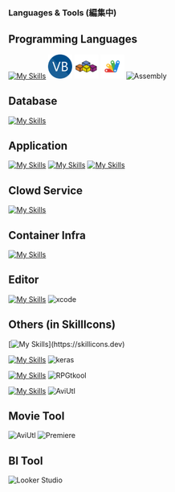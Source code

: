 ### Languages & Tools (編集中)

<!-- ステータス -->
<!--
<p align="left"> 
  <img alt="Top Langs" height="150px" src="https://github-readme-stats.vercel.app/api/top-langs/?username=Senki-dayo&layout=compact&show_icons=true" />
  <img alt="github stats" height="150px" src="https://github-readme-stats.vercel.app/api?username=Senki-dayo&show_icons=ture" />
</p>
-->

<!-- トロフィー -->
<!--
[![trophy](https://github-profile-trophy.vercel.app/?username=Senki-dayo&column=7
)](https://github.com/ryo-ma/github-profile-trophy)
[![](https://raw.githubusercontent.com/Senki-dayo/Senki-dayo/main/profile-summary-card-output/github/0-profile-details.svg)](https://github.com/vn7n24fzkq/github-profile-summary-cards)
[![](https://raw.githubusercontent.com/Senki-dayo/Senki-dayo/main/profile-summary-card-output/github/1-repos-per-language.svg)](https://github.com/vn7n24fzkq/github-profile-summary-cards) [![](https://raw.githubusercontent.com/Senki-dayo/Senki-dayo/main/profile-summary-card-output/github/2-most-commit-language.svg)](https://github.com/vn7n24fzkq/github-profile-summary-cards)
[![](https://raw.githubusercontent.com/Senki-dayo/Senki-dayo/main/profile-summary-card-output/github/3-stats.svg)](https://github.com/vn7n24fzkq/github-profile-summary-cards) [![](https://raw.githubusercontent.com/Senki-dayo/Senki-dayo/main/profile-summary-card-output/github/4-productive-time.svg)](https://github.com/vn7n24fzkq/github-profile-summary-cards)
-->

## Programming Languages
[![My Skills](https://skillicons.dev/icons?i=c,cpp,cs,py,php,kotlin,swift,go,html,css,js,ts)](https://skillicons.dev)
<img height="48" src="https://github.com/Senki-dayo/Senki-dayo/blob/main/logos/VisualBasic.png" alt="Visualbasic">
<img height="48" src="https://github.com/Senki-dayo/Senki-dayo/blob/main/logos/VBA.svg" alt="vba">
<img height="48" src="https://github.com/Senki-dayo/Senki-dayo/blob/main/logos/GoogleAppScripts.svg" alt="gas">
<img height="48" weight="48" alt="Assembly"/>
<!-- 除外 : hsp, scheme -->

## Database
[![My Skills](https://skillicons.dev/icons?i=mysql,postgres)](https://skillicons.dev)
<!-- 除外 : phpmyadmin, DBeaver -->

## Application
[![My Skills](https://skillicons.dev/icons?i=nextjs,laravel,django)](https://skillicons.dev)
[![My Skills](https://skillicons.dev/icons?i=bootstrap,tailwind)](https://skillicons.dev) 
[![My Skills](https://skillicons.dev/icons?i=jquery,react,vue,nodejs)](https://skillicons.dev)

## Clowd Service
[![My Skills](https://skillicons.dev/icons?i=aws,azure,gcp,heroku,wordpress)](https://skillicons.dev)

## Container Infra
[![My Skills](https://skillicons.dev/icons?i=docker,kubernetes)](https://skillicons.dev)

## Editor
[![My Skills](https://skillicons.dev/icons?i=vscode,visualstudio,androidstudio,atom,vim,emacs,replit)](https://skillicons.dev)
<img height="48" src="https://img.icons8.com/color/48/null/xcode.png" alt="xcode"/>
<!-- 除外 : bracket, Spyder, Dr.Racket, PyCharm -->

## Others (in SkillIcons)
[![My Skills](https://skillicons.dev/icons?i=ps,postman,discord,latex,linux,md,nginx,powershell,raspberrypi,svg,threejs,figma,git,github,)](https://skillicons.dev)

<!-- AI -->
[![My Skills](https://skillicons.dev/icons?i=tensorflow)](https://skillicons.dev)
<img height="48" weight="48" alt="keras"/>

<!-- Game -->
[![My Skills](https://skillicons.dev/icons?i=unity)](https://skillicons.dev)
<img height="48" weight="48" alt="RPGtkool"/>

<!-- Movie -->
[![My Skills](https://skillicons.dev/icons?i=pr)](https://skillicons.dev)
<img height="48" weight="48" alt="AviUtl"/>


<!-- これで全部 -->
<!-- ## API
<div>
<img height="50" src="https://img.icons8.com/color/512/twitter-squared.png" alt="TwitterAPI">
<img height="50" src="https://img.icons8.com/color/512/spotify.png" alt="SpotifyAPI">
<img src="https://img.icons8.com/color/48/null/google-forms-new-logo-1.png" alt="GoogleFormAPI">
</div> -->

## Movie Tool
<div>
<img alt="AviUtl">
<img alt="Premiere">
</div>

## BI Tool
<div>
<img alt="Looker Studio">
</div>

<!--
## 雑に
<div>
<img alt="OpenMP">
<img alt="Yacc">
<img alt="Lex">
<img alt="Lex">
<img alt="createML">
<img alt="matplotlib">
<img alt="pillow">
<img alt="pandas">
<img alt="keras">
</div>
-->
